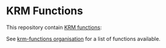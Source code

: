 # KRM Functions

This repository contain [KRM functions](https://medium.com/@michael.vittrup.larsen/replacing-helm-and-kustomize-with-krm-functions-a-new-approach-to-configuration-management-676212cc1332):

See [krm-functions organisation](https://github.com/krm-functions) for a list of functions available.
